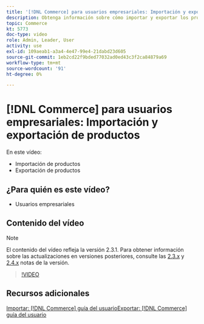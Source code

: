 ```yaml
---
title: '[!DNL Commerce] para usuarios empresariales: Importación y exportación de productos'
description: Obtenga información sobre cómo importar y exportar los productos del catálogo.
topic: Commerce
kt: 5773
doc-type: video
role: Admin, Leader, User
activity: use
exl-id: 109aeab1-a3a4-4e47-99e4-21dabd23d605
source-git-commit: 1eb2cd22f9bded77032ad0ed43c3f2ca84879a69
workflow-type: tm+mt
source-wordcount: '91'
ht-degree: 0%

---
```


# [!DNL Commerce] para usuarios empresariales: Importación y exportación de productos

En este vídeo:

- Importación de productos
- Exportación de productos

## ¿Para quién es este vídeo?

- Usuarios empresariales

## Contenido del vídeo

>[!NOTE]
>
>El contenido del vídeo refleja la versión 2.3.1. Para obtener información sobre las actualizaciones en versiones posteriores, consulte las [ 2.3.x](https://devdocs.magento.com/guides/v2.3/release-notes/bk-release-notes.html) y [2.4.x](https://devdocs.magento.com/guides/v2.4/release-notes/bk-release-notes.html) notas de la versión.

>[!VIDEO](https://video.tv.adobe.com/v/35958?quality=12&learn=on)

## Recursos adicionales

[Importar:  [!DNL Commerce] guía ](https://docs.magento.com/user-guide/system/data-import.html)
[del usuarioExportar:  [!DNL Commerce] guía del usuario](https://docs.magento.com/user-guide/system/data-export.html)
